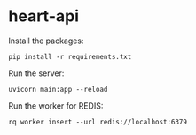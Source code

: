 # heart-api

Install the packages:
```commandline
pip install -r requirements.txt
```

Run the server:
```commandline
uvicorn main:app --reload
```

Run the worker for REDIS:
```commandline
rq worker insert --url redis://localhost:6379
```
